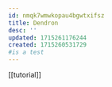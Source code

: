 ```yaml
---
id: nmqk7wmwkopau4bgwtxifsz
title: Dendron
desc: ''
updated: 1715261176244
created: 1715260531729
#is a test
---
```

[[tutorial]]


